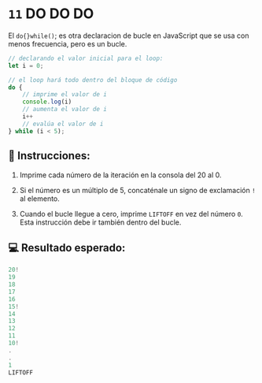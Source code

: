 # `11` DO DO DO

El `do{}while()`; es otra declaracion de bucle en JavaScript que se usa con menos frecuencia, pero es un bucle.

```js
// declarando el valor inicial para el loop:
let i = 0;

// el loop hará todo dentro del bloque de código
do {
    // imprime el valor de i
    console.log(i)
    // aumenta el valor de i
    i++
    // evalúa el valor de i
} while (i < 5);
```

## 📝 Instrucciones:

1. Imprime cada número de la iteración en la consola del 20 al 0.

2. Si el número es un múltiplo de 5, concaténale un signo de exclamación `!` al elemento.

3. Cuando el bucle llegue a cero, imprime `LIFTOFF` en vez del número `0`. Esta instrucción debe ir también dentro del bucle.

## 💻 Resultado esperado:

```js
20!
19
18
17
16
15!
14
13
12
11
10!
.
.
1
LIFTOFF
```
